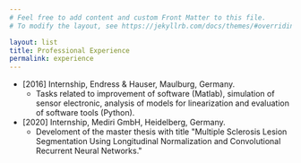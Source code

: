 ```yaml
---
# Feel free to add content and custom Front Matter to this file.
# To modify the layout, see https://jekyllrb.com/docs/themes/#overriding-theme-defaults

layout: list
title: Professional Experience
permalink: experience
---
```

- [2016] Internship, Endress & Hauser, Maulburg, Germany.
  - Tasks related to improvement of software (Matlab), simulation of sensor electronic, analysis of models for linearization and evaluation of software tools (Python).
- [2020] Internship, Mediri GmbH, Heidelberg, Germany.  
  - Develoment of the master thesis with title "Multiple Sclerosis Lesion Segmentation Using Longitudinal Normalization and Convolutional Recurrent Neural Networks."
